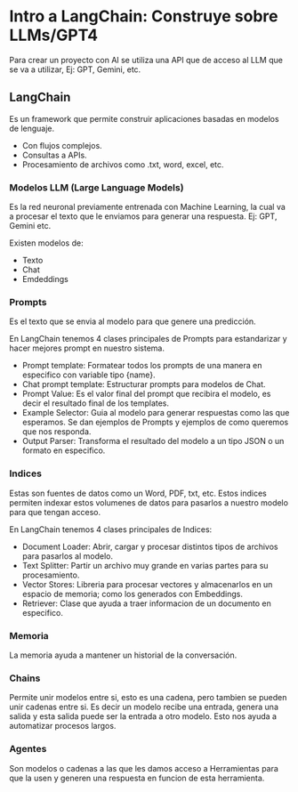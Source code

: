 # Intro a LangChain: Construye sobre LLMs/GPT4

Para crear un proyecto con AI se utiliza una API que de acceso al LLM que se va a utilizar, Ej: GPT, Gemini, etc.

## LangChain

Es un framework que permite construir aplicaciones basadas en modelos de lenguaje.

- Con flujos complejos.
- Consultas a APIs.
- Procesamiento de archivos como .txt, word, excel, etc.

### Modelos LLM (Large Language Models)

Es la red neuronal previamente entrenada con Machine Learning, la cual va a procesar el texto que le enviamos para generar una respuesta. Ej: GPT, Gemini etc.

Existen modelos de:

- Texto
- Chat
- Emdeddings

### Prompts

Es el texto que se envia al modelo para que genere una predicción.

En LangChain tenemos 4 clases principales de Prompts para estandarizar y hacer mejores prompt en nuestro sistema.

- Prompt template: Formatear todos los prompts de una manera en especifico con variable tipo {name}.
- Chat prompt template: Estructurar prompts para modelos de Chat.
- Prompt Value: Es el valor final del prompt que recibira el modelo, es decir el resultado final de los templates.
- Example Selector: Guia al modelo para generar respuestas como las que esperamos. Se dan ejemplos de Prompts y ejemplos de como queremos que nos responda.
- Output Parser: Transforma el resultado del modelo a un tipo JSON o un formato en especifico.

### Indices

Estas son fuentes de datos como un Word, PDF, txt, etc. Estos indices permiten indexar estos volumenes de datos para pasarlos a nuestro modelo para que tengan acceso.

En LangChain tenemos 4 clases principales de Indices:

- Document Loader: Abrir, cargar y procesar distintos tipos de archivos para pasarlos al modelo.
- Text Splitter: Partir un archivo muy grande en varias partes para su procesamiento.
- Vector Stores: Libreria para procesar vectores y almacenarlos en un espacio de memoria; como los generados con Embeddings.
- Retriever: Clase que ayuda a traer informacion de un documento en especifico.

### Memoria

La memoria ayuda a mantener un historial de la conversación.

### Chains

Permite unir modelos entre si, esto es una cadena, pero tambien se pueden unir cadenas entre si.
Es decir un modelo recibe una entrada, genera una salida y esta salida puede ser la entrada a otro modelo.
Esto nos ayuda a automatizar procesos largos.

### Agentes

Son modelos o cadenas a las que les damos acceso a Herramientas para que la usen y generen una respuesta en funcion de esta herramienta.
